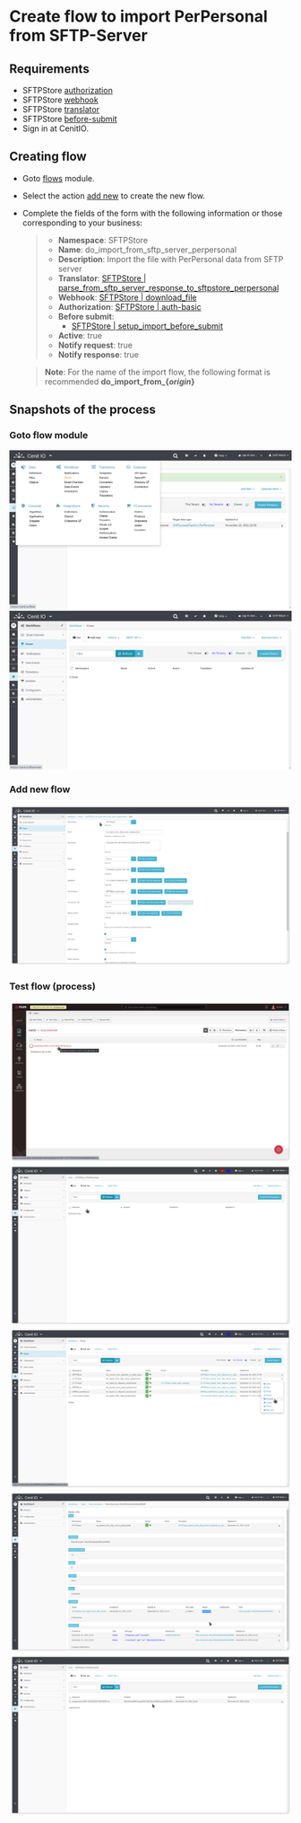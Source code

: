 # Create flow to import PerPersonal from SFTP-Server

## Requirements

* SFTPStore [authorization](../authorizations/SFTPStore-auth_basic.md)
* SFTPStore [webhook](../webhooks/SFTPStore-download_file.md)
* SFTPStore [translator](translators/parse_from_sftp_server_download_response_to_sftpstore_perpersonal.md)
* SFTPStore [before-submit](algorithms/sftpstore-setup_import_before_submit.md)
* Sign in at CenitIO.[<i class="fa fa-external-link" aria-hidden="true"></i>](https://cenit.io/users/sign_in)

## Creating flow

* Goto [flows](https://cenit.io/flow) module.
* Select the action [add new](https://cenit.io/flow/new) to create the new flow.
* Complete the fields of the form with the following information or those corresponding to your business:

    >- **Namespace**: SFTPStore
    >- **Name**: do_import_from_sftp_server_perpersonal
    >- **Description**: Import the file with PerPersonal data from SFTP server
    >- **Translator**: [SFTPStore | parse_from_sftp_server_response_to_sftpstore_perpersonal](translators/parse_from_sftp_server_download_response_to_sftpstore_perpersonal.md)
    >- **Webhook**: [SFTPStore | download_file](../webhooks/SFTPStore-download_file.md)
    >- **Authorization**: [SFTPStore | auth-basic](../authorizations/SFTPStore-auth_basic.md)
    >- **Before submit**: 
    >   - [SFTPStore | setup_import_before_submit](algorithms/sftpstore-setup_import_before_submit)
    >- **Active**: true
    >- **Notify request**: true
    >- **Notify response**: true

    > **Note**: For the name of the import flow, the following format is recommended **do_import_from\_\{*origin*\}**

## Snapshots of the process

### Goto flow module

   ![](../assets/snapshots/sftp-store-flow/snapshots-001.png)
   ![](../assets/snapshots/sftp-store-flow/snapshots-002.png)
    
### Add new flow

   ![](../assets/snapshots/sftp-store-flow/snapshots-303.png)

### Test flow (process)

   ![](../assets/snapshots/sftp-store-flow/snapshots-304.png)
   ![](../assets/snapshots/sftp-store-flow/snapshots-305.png)
   ![](../assets/snapshots/sftp-store-flow/snapshots-306.png)
   ![](../assets/snapshots/sftp-store-flow/snapshots-307.png)
   ![](../assets/snapshots/sftp-store-flow/snapshots-308.png)
